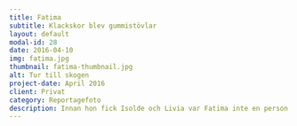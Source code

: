 ```yaml
---
title: Fatima
subtitle: Klackskor blev gummistövlar
layout: default
modal-id: 28
date: 2016-04-10
img: fatima.jpg
thumbnail: fatima-thumbnail.jpg
alt: Tur till skogen
project-date: April 2016
client: Privat
category: Reportagefoto
description: Innan hon fick Isolde och Livia var Fatima inte en person som gillade att gå till skogs, varken i ur eller skur. Idag har hon en mattermos. Tänka sig. Termosen fyller hon med korv, soppa eller vadhelst barnen äter. Hon kommer att minnas den här tiden, förmodligen som en milstolpe då hon bytte klackskor mot gummistövlar. Fatima gillar att förbereda en matsäck, packa ombyten och sittunderlägg för att sen ta ett barn i vardera handen mot rastplatsen. Där dukar hon upp maten i solen medan barnen springer av sig och jagar såpbubblor.
---
```

